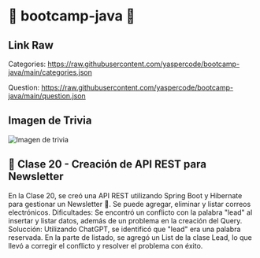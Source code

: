 # 🚀 bootcamp-java 🚀

## Link Raw
Categories: https://raw.githubusercontent.com/yaspercode/bootcamp-java/main/categories.json

Question: https://raw.githubusercontent.com/yaspercode/bootcamp-java/main/question.json

## Imagen de Trivia

![Imagen de trivia](https://i.imgur.com/NGdBZVT.png)

## 📝 Clase 20 - Creación de API REST para Newsletter
En la Clase 20, se creó una API REST utilizando Spring Boot y Hibernate para gestionar un Newsletter 📧. Se puede agregar, eliminar y listar correos electrónicos.
Dificultades: Se encontró un conflicto con la palabra "lead" al insertar y listar datos, además de un problema en la creación del Query.
Solucción:  Utilizando ChatGPT, se identificó que "lead" era una palabra reservada. En la parte de listado, se agregó un List de la clase Lead, lo que llevó a corregir el conflicto y resolver el problema con éxito.
